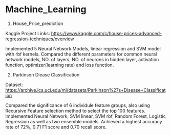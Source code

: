 # Machine_Learning

1. House_Price_prediction

Kaggle Project Links: https://www.kaggle.com/c/house-prices-advanced-regression-techniques/overview

Implemented 5 Neural Network Models, linear regression and SVM model with rbf kernels. Compared the different parameters for common neural network models, NO. of layers, NO. of neurons in hidden layer, activation function, optimizer(learning rate) and loss function.

2. Parkinson Diease Classification

Dataset: https://archive.ics.uci.edu/ml/datasets/Parkinson%27s+Disease+Classification

Compared the significance of 6 individule feature groups, also using Recursive Feature selection method to select the top 100 features. Implemented Neural Network, SVM linear, SVM rbf, Random Forest, Logistic Regression as well as two ensemble models. Achieved a highest accuracy rate of 72%, 0.71 F1 score and 0.70 recall score.

